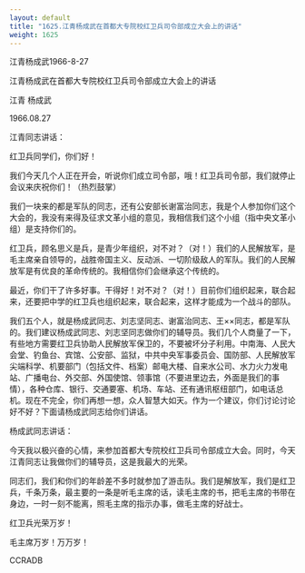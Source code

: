 ```yaml
---
layout: default
title: "1625.江青杨成武在首都大专院校红卫兵司令部成立大会上的讲话"
weight: 1625
---
```


江青杨成武1966-8-27

江青杨成武在首都大专院校红卫兵司令部成立大会上的讲话

江青 杨成武

1966.08.27

江青同志讲话：

红卫兵同学们，你们好！

我们今天几个人正在开会，听说你们成立司令部，哦！红卫兵司令部，我们就停止会议来庆祝你们！（热烈鼓掌）

我们一块来的都是军队的同志，还有公安部长谢富治同志，我是个人参加你们这个大会的，我没有来得及征求文革小组的意见，我相信我们这个小组（指中央文革小组）是支持你们的。

红卫兵，顾名思义是兵，是青少年组织，对不对？（对！）我们的人民解放军，是毛主席亲自领导的，战胜帝国主义、反动派、一切阶级敌人的军队。我们的人民解放军是有优良的革命传统的。我相信你们会继承这个传统的。

最近，你们干了许多好事。干得好！对不对？（对！）目前你们组织起来，联合起来，还要把中学的红卫兵也组织起来，联合起来，这样才能成为一个战斗的部队。

我们五个人，就是杨成武同志、刘志坚同志、谢富治同志、王××同志，都是军队的。我们建议杨成武同志、刘志坚同志做你们的辅导员。我们几个人商量了一下，有些地方需要红卫兵协助人民解放军保卫的，不要被坏分子利用。中南海、人民大会堂、钓鱼台、宾馆、公安部、监狱，中共中央军事委员会、国防部、人民解放军尖端科学、机要部门（包括文件、档案）邮电大楼、自来水公司、水力火力发电站、广播电台、外交部、外国使馆、领事馆（不要进里边去，外面是我们的事情），各种仓库、银行、交通要塞、机场、车站、还有通讯枢纽部门，如电话总机。现在不完全，你们再想一想，众人智慧大如天。作为一个建议，你们讨论讨论好不好？下面请杨成武同志给你们讲话。

杨成武同志讲话：

今天我以极兴奋的心情，来参加首都大专院校红卫兵司令部成立大会。同时，今天江青同志让我做你们的辅导员，这是我最大的光荣。

同志们，我们和你们的年龄差不多时就参加了游击队。我们是解放军，我们是红卫兵，千条万条，最主要的一条是听毛主席的话，读毛主席的书，把毛主席的书带在身边，一时一刻不能离，照毛主席的指示办事，做毛主席的好战士。

红卫兵光荣万岁！

毛主席万岁！万万岁！

CCRADB

